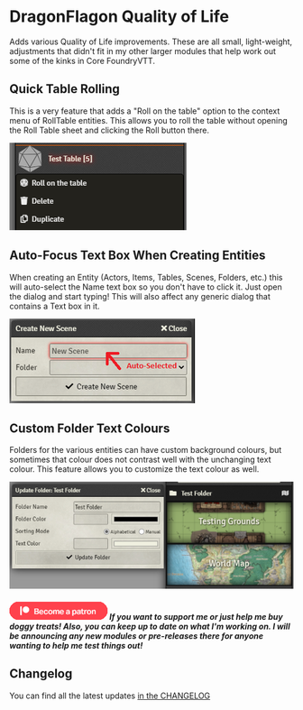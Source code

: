 # DragonFlagon Quality of Life

Adds various Quality of Life improvements. These are all small, light-weight, adjustments that didn't fit in my other larger modules that help work out some of the kinks in Core FoundryVTT.

## Quick Table Rolling

This is a very feature that adds a "Roll on the table" option to the context menu of RollTable entities. This allows you to roll the table without opening the Roll Table sheet and clicking the Roll button there.

![Quick Roll Option](../.assets/df-qol-roll-table.png)

## Auto-Focus Text Box When Creating Entities

When creating an Entity (Actors, Items, Tables, Scenes, Folders, etc.) this will auto-select the Name text box so you don't have to click it. Just open the dialog and start typing! This will also affect any generic dialog that contains a Text box in it.

![Auto-Focus Text Box](../.assets/df-qol-auto-select.png)

## Custom Folder Text Colours

Folders for the various entities can have custom background colours, but sometimes that colour does not contrast well with the unchanging text colour. This feature allows you to customize the text colour as well.

![Folder Config](../.assets/df-qol-folder-config.png)



##### [![become a patron](../.assets/patreon-image.png)](https://www.patreon.com/bePatron?u=46113583) If you want to support me or just help me buy doggy treats! Also, you can keep up to date on what I'm working on. I will be announcing any new modules or pre-releases there for anyone wanting to help me test things out!

## Changelog

You can find all the latest updates [in the CHANGELOG](./CHANGELOG.md)